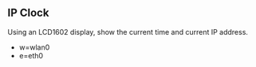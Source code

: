 IP Clock
--------

Using an LCD1602 display, show the current time and current IP address.

* w=wlan0
* e=eth0
